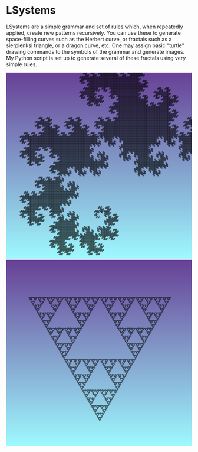 # LSystems
LSystems are a simple grammar and set of rules which, when repeatedly applied, create new patterns recursively. You can use these to generate space-filling curves such as the Herbert curve, or fractals such as a sierpienksi triangle, or a dragon curve, etc. One may assign basic "turtle" drawing commands to the symbols of the grammar and generate images. My Python script is set up to generate several of these fractals using very simple rules.

![dragon fractal](https://github.com/Nightwind0/lsystems/blob/master/images/dragon.png)
![sierpenski fractal](https://github.com/Nightwind0/lsystems/blob/master/images/striangle2.png)
